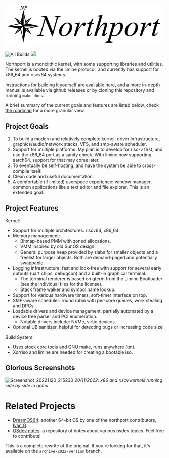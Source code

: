 ![Huge stylish northport banner](docs/images/banner.png)

![All Builds](https://github.com/DeanoBurrito/northport/actions/workflows/build-tests.yml/badge.svg) ![](https://tokei.rs/b1/github/DeanoBurrito/northport?category=code)

Northport is a monolithic kernel, with some supporting libraries and utilities. The kernel is booted via the limine protocol, and currently has support for x86_64 and riscv64 systems.

Instructions for building it yourself are [available here](docs/Building.md), and a more in-depth manual is available via github releases or by cloning this repository and running `make docs`.

A brief summary of the current goals and features are listed below, check [the roadmap](docs/Roadmap.md) for a more granular view.

## Project Goals
1) To build a modern and relatively complete kernel: driver infrastructure, graphics/audio/network stacks, VFS, and smp-aware scheduler.
2) Support for multiple platforms. My plan is to develop for risc-v first, and use the x86_64 port as a sanity check. With limine now supporting aarch64, support for that may come later.
3) To eventually be self-hosting, and have the system be able to cross-compile itself.
4) Clean code and useful documentation.
5) A comfortable (if limited) userspace experience: window manager, common applications like a text editor and file explorer. This is an extended goal.

## Project Features
Kernel:
- Support for multiple architectures: riscv64, x86_64.
- Memory management:
    - Bitmap-based PMM with zoned allocations.
    - VMM inspired by old SunOS design.
    - General purpose heap provided by slabs for smaller objects and a freelist for larger objects. Both are demand-paged and potentially swappable.
- Logging infrastructure: fast and lock-free with support for several early outputs (uart chips, debugcon) and a built-in graphical terminal. 
    - The terminal renderer is based on gterm from the Limine Bootloader (see the individual files for the license).
    - Stack frame walker and symbol name lookup.
- Support for various hardware timers, soft-timer interface on top.
- SMP-aware scheduler: round robin with per-core queues, work stealing and DPCs.
- Loadable drivers and device management, partially automated by a device tree parser and PCI enumeration.
    - Notable drivers include: NVMe, virtio devices.
- Optional UB sanitizer, helpful for detecting bugs or increasing code size!

Build System:
- Uses stock core tools and GNU make, runs anywhere (tm).
- Xorriso and limine are needed for creating a bootable iso.

## Glorious Screenshots
![Screenshot_20221120_215230](https://user-images.githubusercontent.com/12033165/202898511-7e10e72c-6cfa-4f30-b7a5-3173dac36199.png)
*20/11/2022: x86 and riscv kernels running side by side in qemu.*

# Related Projects
- [DreamOS64](https://github.com/dreamos82/Dreamos64): another 64-bit OS by one of the northport contributors, [Ivan G](https://github.com/dreamos82). 
- [OSdev notes](https://github.com/dreamos82/Osdev-Notes): a repository of notes about various osdev topics. Feel free to contribute!

This is a complete rewrite of the original. If you're looking for that, it's available on the `archive-2022-version` branch.
